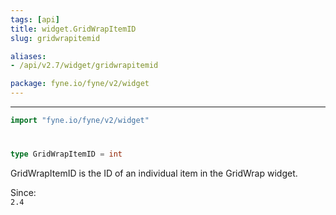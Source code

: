 ```yaml
---
tags: [api]
title: widget.GridWrapItemID
slug: gridwrapitemid

aliases:
- /api/v2.7/widget/gridwrapitemid

package: fyne.io/fyne/v2/widget
---
```



---
```go
import "fyne.io/fyne/v2/widget"
```

#

###

```go
type GridWrapItemID = int
```

GridWrapItemID is the ID of an individual item in the GridWrap widget.


<div class="since">Since: <code>
2.4</code></div>
